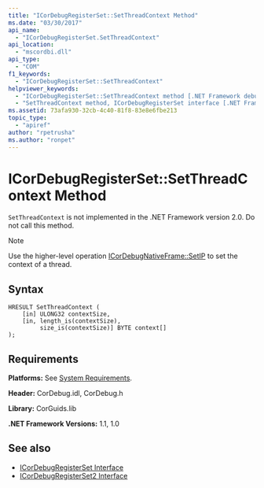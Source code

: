 ```yaml
---
title: "ICorDebugRegisterSet::SetThreadContext Method"
ms.date: "03/30/2017"
api_name: 
  - "ICorDebugRegisterSet.SetThreadContext"
api_location: 
  - "mscordbi.dll"
api_type: 
  - "COM"
f1_keywords: 
  - "ICorDebugRegisterSet::SetThreadContext"
helpviewer_keywords: 
  - "ICorDebugRegisterSet::SetThreadContext method [.NET Framework debugging]"
  - "SetThreadContext method, ICorDebugRegisterSet interface [.NET Framework debugging]"
ms.assetid: 73afa930-32cb-4c40-81f8-83e8e6fbe213
topic_type: 
  - "apiref"
author: "rpetrusha"
ms.author: "ronpet"
---
```

# ICorDebugRegisterSet::SetThreadContext Method
`SetThreadContext` is not implemented in the .NET Framework version 2.0. Do not call this method.  
  
> [!NOTE]
>  Use the higher-level operation [ICorDebugNativeFrame::SetIP](../../../../docs/framework/unmanaged-api/debugging/icordebugnativeframe-setip-method.md) to set the context of a thread.  
  
## Syntax  
  
```  
HRESULT SetThreadContext (  
    [in] ULONG32 contextSize,  
    [in, length_is(contextSize),  
         size_is(contextSize)] BYTE context[]  
);  
```  
  
## Requirements  
 **Platforms:** See [System Requirements](../../../../docs/framework/get-started/system-requirements.md).  
  
 **Header:** CorDebug.idl, CorDebug.h  
  
 **Library:** CorGuids.lib  
  
 **.NET Framework Versions:** 1.1, 1.0  
  
## See also
- [ICorDebugRegisterSet Interface](../../../../docs/framework/unmanaged-api/debugging/icordebugregisterset-interface.md)
- [ICorDebugRegisterSet2 Interface](../../../../docs/framework/unmanaged-api/debugging/icordebugregisterset2-interface.md)
